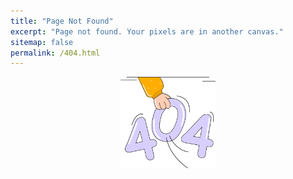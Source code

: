 ```yaml
---
title: "Page Not Found"
excerpt: "Page not found. Your pixels are in another canvas."
sitemap: false
permalink: /404.html
---
```

<center><img src = "/assets/images/error404.png" width = "30%" height = "30%"></center>